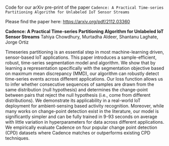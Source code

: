 Code for our arXiv pre-print of the paper `Cadence: A Practical Time-series Partitioning Algorithm for Unlabeled IoT Sensor Streams`

Please find the paper here: https://arxiv.org/pdf/2112.03360



**Cadence: A Practical Time-series Partitioning Algorithm for Unlabeled IoT Sensor Streams**
Tahiya Chowdhury, Murtadha Aldeer, Shantanu Laghate, Jorge Ortiz

Timeseries partitioning is an essential step in most machine-learning driven, sensor-based IoT applications. This paper introduces a sample-efficient, robust, time-series segmentation model and algorithm. We show that by learning a representation specifically with the segmentation objective based on maximum mean discrepancy (MMD), our algorithm can robustly detect time-series events across different applications. Our loss function allows us to infer whether consecutive sequences of samples are drawn from the same distribution (null hypothesis) and determines the change-point between pairs that reject the null hypothesis (i.e., come from different distributions). We demonstrate its applicability in a real-world IoT deployment for ambient-sensing based activity recognition. Moreover, while many works on change-point detection exist in the literature, our model is significantly simpler and can be fully trained in 9-93 seconds on average with little variation in hyperparameters for data across different applications. We empirically evaluate Cadence on four popular change point detection (CPD) datasets where Cadence matches or outperforms existing CPD techniques.
